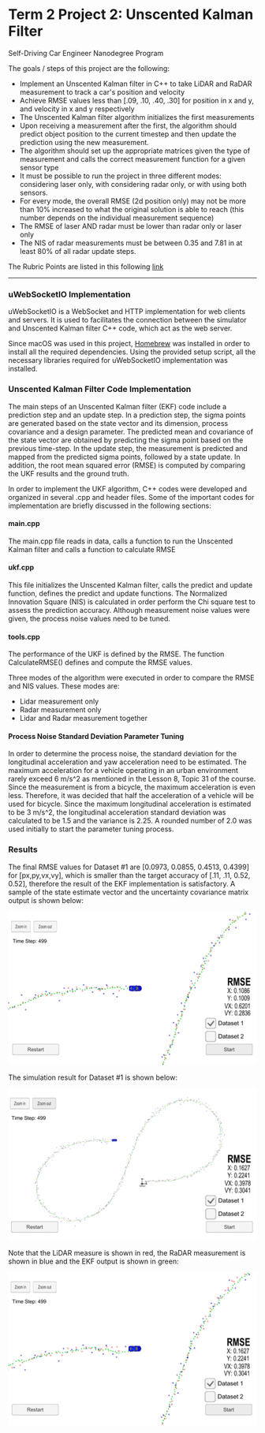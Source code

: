 # **Term 2 Project 2: Unscented Kalman Filter**
Self-Driving Car Engineer Nanodegree Program

The goals / steps of this project are the following:

* Implement an Unscented Kalman filter in C++ to take LiDAR and RaDAR measurement to track a car's position and velocity
* Achieve RMSE values less than [.09, .10, .40, .30] for position in x and y, and velocity in x and y respectively
* The Unscented Kalman filter algorithm initializes the first measurements
* Upon receiving a measurement after the first, the algorithm should predict object position to the current timestep and then update the prediction using the new measurement.
* The algorithm should set up the appropriate matrices given the type of measurement and calls the correct measurement function for a given sensor type
* It must be possible to run the project in three different modes: considering laser only, with considering radar only, or with using both sensors.
* For every mode, the overall RMSE (2d position only) may not be more than 10% increased to what the original solution is able to reach (this number depends on the individual measurement sequence)
* The RMSE of laser AND radar must be lower than radar only or laser only
* The NIS of radar measurements must be between 0.35 and 7.81 in at least 80% of all radar update steps.

[//]: # (Image References)

[image1]: ./images/L_Only_Overview.png "L_Only_Overview"
[image2]: ./images/L_Only_closeup.png "L_Only_closeup"
[image3]: ./images/R_Only_Overview.png "R_Only_Overview"
[image4]: ./images/R_Only_closeup.png "R_Only_closeup"
[image5]: ./images/R_and_L_Overview.png "R_and_L_Overview"
[image6]: ./images/R_and_L_closeup.png "R_and_L_closeup"
[image7]: ./images/NIS_Values.png "NIS_Values"


The Rubric Points are listed in this following [link](https://review.udacity.com/#!/rubrics/783/view)   

---

### uWebSocketIO Implementation

uWebSocketIO is a WebSocket and HTTP implementation for web clients and servers.  It is used to facilitates the connection between the simulator and Unscented Kalman filter C++ code, which act as the web server.

Since macOS was used in this project, [Homebrew](http://brew.sh) was installed in order to install all the required dependencies.  Using the provided setup script, all the necessary libraries required for uWebSocketIO implementation was installed. 

### Unscented Kalman Filter Code Implementation

The main steps of an Unscented Kalman filter (EKF) code include a prediction step and an update step.  In a prediction step, the sigma points are generated based on the state vector and its dimension, process covariance and a design parameter.  The predicted mean and covariance of the state vector are obtained by predicting the sigma point based on the previous time-step.  In the update step, the measurement is predicted and mapped from the predicted sigma points, followed by a state update.  In addition, the root mean squared error (RMSE) is computed by comparing the UKF results and the ground truth.  

In order to implement the UKF algorithm, C++ codes were developed and organized in several .cpp and header files. Some of the important codes for implementation are briefly discussed in the following sections: 

#### main.cpp
The main.cpp file reads in data, calls a function to run the Unscented Kalman filter and calls a function to calculate RMSE

#### ukf.cpp
This file initializes the Unscented Kalman filter, calls the predict and update function, defines the predict and update functions. The Normalized Innovation Square (NIS) is calculated in order perform the Chi square test to assess the prediction accuracy.  Although measurement noise values were given, the process noise values need to be tuned.

#### tools.cpp
The performance of the UKF is defined by the RMSE. The function CalculateRMSE() defines and compute the RMSE values.

Three modes of the algorithm were executed in order to compare the RMSE and NIS values.  These modes are:
* Lidar measurement only
* Radar measurement only
* Lidar and Radar measurement together

#### Process Noise Standard Deviation Parameter Tuning
In order to determine the process noise, the standard deviation for the longitudinal acceleration and yaw acceleration need to be estimated.  The maximum acceleration for a vehicle operating in an urban environment rarely exceed 6 m/s^2 as mentioned in the Lesson 8, Topic 31 of the course.  Since the measurement is from a bicycle, the maximum acceleration is even less.  Therefore, it was decided that half the acceleration of a vehicle will be used for bicycle.  Since the maximum longitudinal acceleration is estimated to be 3 m/s^2, the longitudinal acceleration standard deviation was calculated to be 1.5 and the variance is 2.25.  A rounded number of 2.0 was used initially to start the parameter tuning process.  


### Results



The final RMSE values for Dataset #1 are [0.0973, 0.0855, 0.4513, 0.4399] for [px,py,vx,vy], which is smaller than the target accuracy of [.11, .11, 0.52, 0.52], therefore the result of the EKF implementation is satisfactory.  A sample of the state estimate vector and the uncertainty covariance matrix output is shown below:

![alt text][image2]

The simulation result for Dataset #1 is shown below:

![alt text][image3]

Note that the LiDAR measure is shown in red, the RaDAR measurement is shown in blue and the EKF output is shown in green:

![alt text][image4]






